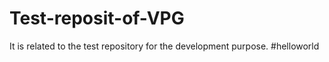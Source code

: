 # Test-reposit-of-VPG
It is related to the test repository for the development purpose. 
#helloworld
